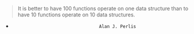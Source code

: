 

> It is better to have 100 functions operate on one
> data structure than to have 10 functions operate on
> 10 data structures.
-                                      Alan J. Perlis
